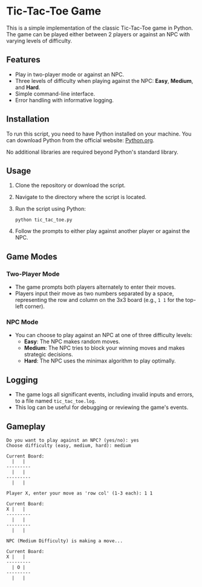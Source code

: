 # Tic-Tac-Toe Game

This is a simple implementation of the classic Tic-Tac-Toe game in Python. The game can be played either between 2 players or against an NPC with varying levels of difficulty.

## Features

- Play in two-player mode or against an NPC.
- Three levels of difficulty when playing against the NPC: **Easy**, **Medium**, and **Hard**.
- Simple command-line interface.
- Error handling with informative logging.

## Installation

To run this script, you need to have Python installed on your machine. You can download Python from the official website: [Python.org](https://www.python.org/).

No additional libraries are required beyond Python's standard library.

## Usage

1. Clone the repository or download the script.
2. Navigate to the directory where the script is located.
3. Run the script using Python:

    ```
    python tic_tac_toe.py
    ```

4. Follow the prompts to either play against another player or against the NPC.

## Game Modes

### Two-Player Mode

- The game prompts both players alternately to enter their moves.
- Players input their move as two numbers separated by a space, representing the row and column on the 3x3 board (e.g., `1 1` for the top-left corner).

### NPC Mode

- You can choose to play against an NPC at one of three difficulty levels:
  - **Easy**: The NPC makes random moves.
  - **Medium**: The NPC tries to block your winning moves and makes strategic decisions.
  - **Hard**: The NPC uses the minimax algorithm to play optimally.

## Logging

- The game logs all significant events, including invalid inputs and errors, to a file named `tic_tac_toe.log`.
- This log can be useful for debugging or reviewing the game's events.

## Gameplay

```
Do you want to play against an NPC? (yes/no): yes
Choose difficulty (easy, medium, hard): medium

Current Board:
  |   |  
---------
  |   |  
---------
  |   |  

Player X, enter your move as 'row col' (1-3 each): 1 1

Current Board:
X |   |  
---------
  |   |  
---------
  |   |  

NPC (Medium Difficulty) is making a move...

Current Board:
X |   |  
---------
  | O |  
---------
  |   |  
```
